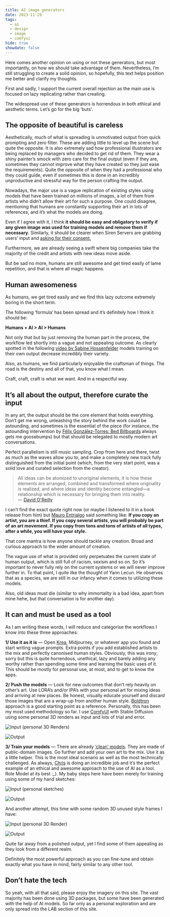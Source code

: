 ```yaml
---
title: AI image generators
date: 2023-11-29
tags:
  - ai
  - design
  - image
  - comfyui
hide: true
showdate: false
---
```


Here comes another opinion on using or not these generators, but most importantly, on how we should take advantage of them. Nevertheless, I’m still struggling to create a solid opinion, so hopefully, this text helps position me better and clarify my thoughts.

First and sadly, I support the current overall rejection as the main use is focused on lazy replicating rather than creating.

The widespread use of these generators is horrendous in both ethical and aesthetic terms. Let’s go for the big ‘buts’.

## The opposite of beautiful is careless

Aesthetically, much of what is spreading is unmotivated output from quick prompting and zero filter. These are adding little to level up the scene but quite the opposite. It is also extremely sad how professional illustrators are being replaced by managers who decided to get rid of them. They wear a shiny painter’s smock with zero care for the final output (even if they are, sometimes they cannot improve what they have created so they just ease the requirements). Quite the opposite of when they had a professional who they could guide, even if sometimes this is done in an incredibly unproductive and stressful way for the person crafting the output.

Nowadays, the major use is a vague replication of existing styles using models that have been trained on millions of images, a lot of them from artists who didn’t allow their art for such a purpose. One could disagree, mentioning that humans are constantly supporting their art in lots of references, and it’s what the models are doing.

Even if I agree with it, I think **it should be easy and obligatory to verify if any given image was used for training models and remove them if necessary**. Similarly, it should be clearer when Siren Servers are grabbing users’ input and [asking for their consent.](https://www.instagram.com/p/C34xFEpqSqK/?igsh=MWY3Zm9uNHRta3AxdQ%3D%3D)

Furthermore, we are already seeing a swift where big companies take the majority of the credit and artists with new ideas move aside.

But be sad no more, humans are still awesome and get tired easily of lame repetition, and that is where all magic happens.

## Human awesomeness

As humans, we get tired easily and we find this lazy outcome extremely boring in the short term.

The following ‘formula’ has been spread and it’s definitely how I think it should be:

**Humans + AI > AI > Humans**

Not only that but by just removing the human part in the process, the workflow led shortly into a vague and not appealing outcome. As clearly spotted in the following [video by Sabine Hossenfelder](https://www.youtube.com/watch?v=NcH7fHtqGYM) models training on their own output decrease incredibly their variety.

Also, as humans, we find particularly enjoyable the craftsman of things. The road is the destiny and all of that, you know what I mean.

Craft, craft, craft is what we want. And in a respectful way.

## It’s all about the output, therefore curate the input

In any art, the output should be the core element that holds everything. Don’t get me wrong, unleashing the story behind the work could be astounding, and sometimes is the essential of the piece (for instance, the astounding intervention by [Félix González-Torres: Bed Billboards](https://publicdelivery.org/gonzalez-torres-beds/) always gets me goosebumps) but that should be relegated to mostly modern art conversations.

Perfect parallelism is still music sampling. Crop from here and there, twist as much as the waves allow you to, and make a completely new track fully distinguished from the initial point (which, from the very start point, was a solid love and curated selection from the creator).

> All ideas can be atomized to unoriginal elements, it is how these elements are arranged, combined and transformed where originality is realized, and where ideas and identity become entangled—a relationship which is necessary for bringing them into reality.  
> — [David O'Reilly](https://sub.davidoreilly.com/p/imitation-i)

I can’t find the exact quote right now (or maybe I listened to it in a book release from him) but [Mauro Entrialgo](https://twitter.com/tyrexito?lang=en) said something like: **If you copy an artist, you are a thief. If you copy several artists, you will probably be part of an art movement. If you copy from tons and tons of artists of all types, after a while, you will have your style.**

That core mantra is how anyone should tackle any creation. Broad and curious approach to the wider amount of creation.

The vague use of what is provided only perpetuates the current state of human output, which is still full of racism, sexism and so on. So it’s important to never fully rely on the current systems or we will never improve further in. To that point, I quite like the thought of Yann Lecun. He observes that as a species, we are still in our infancy when it comes to utilizing these models.

Also, old ideas must die (similar to why immortality is a bad idea, apart from mine hehe, but that conversation is for another day).

## It can and must be used as a tool

As I am writing these words, I will reduce and categorise the workflows I know into these three approaches:

**1/ Use it as it is** — Open [Krea](https://www.krea.ai/home), Midjourney, or whatever app you found and start writing vague prompts. Extra points if you add established artists to the mix and perfectly canonised human styles. Obviously, this was irony; sorry but this is quite horrendous, unethical, lazy and barely adding any worthy rather than spending some time and learning the basic uses of it. This should be mostly for personal use, at most, and to get to know the apps.

**2/ Push the models** — Look for new outcomes that don’t rely heavily on other’s art. Use LORA’s and/or IPA’s with your personal art for mixing ideas and arriving at new places. Be honest, visually educate yourself and discard those images that are a wrap-up from another human style. [Boldtron](https://www.instagram.com/boldtron/?hl=en) approach is a good starting point as a reference. Personally, this has been my most used methodology so far. I use [ComfyUI](https://github.com/comfyanonymous/ComfyUI) with Stable Diffusion using some personal 3D renders as input and lots of trial and error.

![Input (personal 3D Renders)](https://www.rirsc.xyz/wp-content/uploads/2024/04/Fassbar_007-1024x1280.webp)

![Output](https://www.rirsc.xyz/wp-content/uploads/2024/04/Blue-Spikes-01.webp)

**3/ Train your models** — There are already [‘clean’ models](https://huggingface.co/aipicasso/clean-diffusion-2-0-poc). They are made of public-domain images. Go further and add your own art to the mix. Use it as a little helper. This is the most ideal scenario as well as the most technically challenged. As always, [Chris](https://www.instagram.com/stories/highlights/18194394052224812/) is doing an incredible job and it’s the perfect example of an ethical and awesome approach to the use of AI as a tool. Role Model at its best :_). My baby steps here have been merely for training using some of my hand sketches:

![Input (personal sketches)](https://www.rirsc.xyz/wp-content/uploads/2024/04/Sketches-Training-1024x1024.webp)

![Output](https://www.rirsc.xyz/wp-content/uploads/2024/04/Sketches-Training_Output.webp)

And another attempt, this time with some random 3D unused style frames I have:

![Input (personal 3D Render)](https://www.rirsc.xyz/wp-content/uploads/2024/04/3D-Training-1024x1024.webp)

![Output](https://www.rirsc.xyz/wp-content/uploads/2024/04/3D-Training_Output.webp)

Quite far away from a polished output, yet I find some of them appealing as they look from a different realm.

Definitely the most powerful approach as you can fine-tune and obtain exactly what you have in mind, fairly similar to any other tool.

## Don’t hate the tech

So yeah, with all that said, please enjoy the imagery on this site. The vast majority has been done using 3D packages, but some have been generated with the help of AI models. So far only as a personal exploration and are only spread into the LAB section of this site.